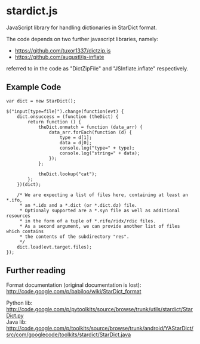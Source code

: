 stardict.js
==========

JavaScript library for handling dictionaries in StarDict format.

The code depends on two further javascript libraries, namely:

- https://github.com/tuxor1337/dictzip.js  
- https://github.com/augustl/js-inflate

referred to in the code as "DictZipFile" and "JSInflate.inflate" respectively.

Example Code
---

    var dict = new StarDict();
    
    $("input[type=file]").change(function(evt) {
        dict.onsuccess = (function (theDict) {
            return function () {
                theDict.onmatch = function (data_arr) {
                    data_arr.forEach(function (d) {
                        type = d[1];
                        data = d[0];
                        console.log("type=" + type);
                        console.log("string=" + data);
                    });
                };
                
                theDict.lookup("cat");
            };
        })(dict);
        
        /* We are expecting a list of files here, containing at least an *.ifo,
         * an *.idx and a *.dict (or *.dict.dz) file.
         * Optionaly supported are a *.syn file as well as additional resources
         * in the form of a tuple of *.rifo/ridx/rdic files.
         * As a second argument, we can provide another list of files which contains
         * the contents of the subdirectory "res".
         */
        dict.load(evt.target.files);
    });


Further reading
---

Format documentation (original documentation is lost): http://code.google.com/p/babiloo/wiki/StarDict_format
 
Python lib: http://code.google.com/p/pytoolkits/source/browse/trunk/utils/stardict/StarDict.py  
Java lib: http://code.google.com/p/toolkits/source/browse/trunk/android/YAStarDict/src/com/googlecode/toolkits/stardict/StarDict.java
